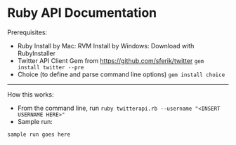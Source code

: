 Ruby API Documentation
======================
Prerequisites:
* Ruby
Install by Mac: RVM
Install by Windows: Download with RubyInstaller
* Twitter API Client Gem from https://github.com/sferik/twitter
``` gem install twitter --pre ```
* Choice (to define and parse command line options)
``` gem install choice ```

----------------------

How this works:

* From the command line, run ``` ruby twitterapi.rb --username "<INSERT USERNAME HERE>" ```
* Sample run:

``` sample run goes here ```